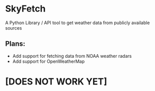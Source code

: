 # SkyFetch

A Python Library / API tool to get weather data from publicly available sources

## Plans:

- Add support for fetching data from NOAA weather radars
- Add support for OpenWeatherMap

# [DOES NOT WORK YET]